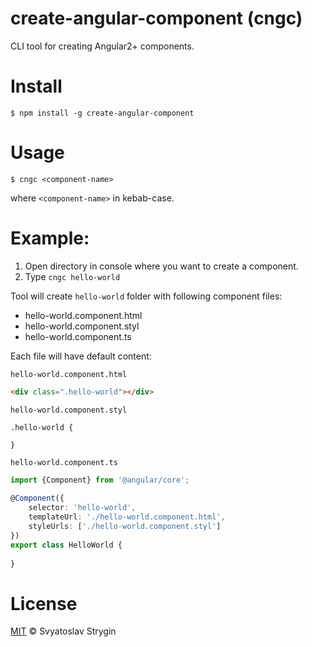 # create-angular-component (cngc)
CLI tool for creating Angular2+ components.

# Install
`$ npm install -g create-angular-component`

# Usage
`$ cngc <component-name>`

where `<component-name>` in kebab-case.

# Example:
1. Open directory in console where you want to create a component.
2. Type `cngc hello-world`

Tool will create `hello-world` folder with following component files:

- hello-world.component.html 
- hello-world.component.styl 
- hello-world.component.ts 

Each file will have default content:

`hello-world.component.html`
```html
<div class=".hello-world"></div>
```

`hello-world.component.styl` 

```stylus
.hello-world {
    
}
```

`hello-world.component.ts`
```typescript
import {Component} from '@angular/core';
    
@Component({
    selector: 'hello-world',
    templateUrl: './hello-world.component.html',
    styleUrls: ['./hello-world.component.styl']
})
export class HelloWorld {
    
}
```

# License
[MIT](https://github.com/http-request/create-angular-component/blob/master/LICENSE) © Svyatoslav Strygin  